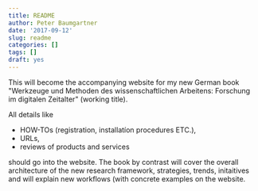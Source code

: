 ```yaml
---
title: README
author: Peter Baumgartner
date: '2017-09-12'
slug: readme
categories: []
tags: []
draft: yes
---
```

This will become the accompanying website for my new German book "Werkzeuge und Methoden des wissenschaftlichen Arbeitens: Forschung im digitalen Zeitalter" (working title). 

All details like 

* HOW-TOs (registration, installatíon procedures ETC.), 
* URLs, 
* reviews of products and services 

should go into the website. The book by contrast will cover the overall architecture of the new research framework, strategies, trends, initaitives and will explain new workflows (with concrete examples on the website. 
